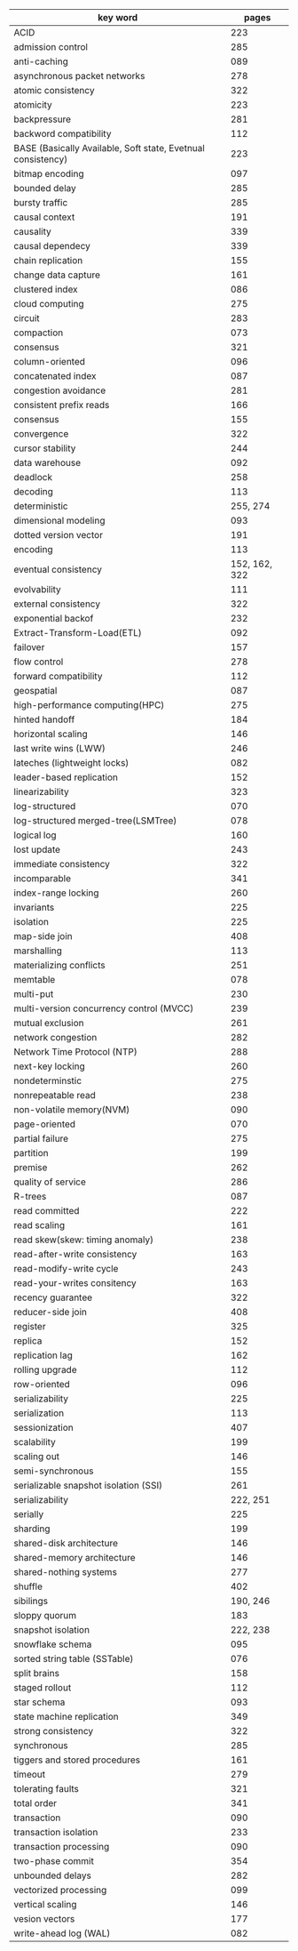 
| key word                                                     | pages         |
| ------------------------------------------------------------ | ------------- |
| ACID                                                         | 223           |
| admission control                                            | 285           |
| anti-caching                                                 | 089           |
| asynchronous packet networks                                 | 278           |
| atomic consistency                                           | 322           |
| atomicity                                                    | 223           |
| backpressure                                                 | 281           |
| backword compatibility                                       | 112           |
| BASE (Basically Available, Soft state, Evetnual consistency) | 223           |
| bitmap encoding                                              | 097           |
| bounded delay                                                | 285           |
| bursty traffic                                               | 285           |
| causal context                                               | 191           |
| causality                                                    | 339           |
| causal dependecy                                             | 339           |
| chain replication                                            | 155           |
| change data capture                                          | 161           |
| clustered index                                              | 086           |
| cloud computing                                              | 275           |
| circuit                                                      | 283           |
| compaction                                                   | 073           |
| consensus                                                    | 321           |
| column-oriented                                              | 096           |
| concatenated index                                           | 087           |
| congestion avoidance                                         | 281           |
| consistent prefix reads                                      | 166           |
| consensus                                                    | 155           |
| convergence                                                  | 322           |
| cursor stability                                             | 244           |
| data warehouse                                               | 092           |
| deadlock                                                     | 258           |
| decoding                                                     | 113           |
| deterministic                                                | 255, 274      |
| dimensional modeling                                         | 093           |
| dotted version vector                                        | 191           |
| encoding                                                     | 113           |
| eventual consistency                                         | 152, 162, 322 |
| evolvability                                                 | 111           |
| external consistency                                         | 322           |
| exponential backof                                           | 232           |
| Extract-Transform-Load(ETL)                                  | 092           |
| failover                                                     | 157           |
| flow control                                                 | 278           |
| forward compatibility                                        | 112           |
| geospatial                                                   | 087           |
| high-performance computing(HPC)                              | 275           |
| hinted handoff                                               | 184           |
| horizontal scaling                                           | 146           |
| last write wins (LWW)                                        | 246           |
| lateches (lightweight locks)                                 | 082           |
| leader-based replication                                     | 152           |
| linearizability                                              | 323           |
| log-structured                                               | 070           |
| log-structured merged-tree(LSMTree)                          | 078           |
| logical log                                                  | 160           |
| lost update                                                  | 243           |
| immediate consistency                                        | 322           |
| incomparable                                                 | 341           |
| index-range locking                                          | 260           |
| invariants                                                   | 225           |
| isolation                                                    | 225           |
| map-side join                                                | 408           |
| marshalling                                                  | 113           |
| materializing conflicts                                      | 251           |
| memtable                                                     | 078           |
| multi-put                                                    | 230           |
| multi-version concurrency control (MVCC)                     | 239           |
| mutual exclusion                                             | 261           |
| network congestion                                           | 282           |
| Network Time Protocol (NTP)                                  | 288           |
| next-key locking                                             | 260           |
| nondeterminstic                                              | 275           |
| nonrepeatable read                                           | 238           |
| non-volatile memory(NVM)                                     | 090           |
| page-oriented                                                | 070           |
| partial failure                                              | 275           |
| partition                                                    | 199           |
| premise                                                      | 262           |
| quality of service                                           | 286           |
| R-trees                                                      | 087           |
| read committed                                               | 222           |
| read scaling                                                 | 161           |
| read skew(skew: timing anomaly)                              | 238           |
| read-after-write consistency                                 | 163           |
| read-modify-write cycle                                      | 243           |
| read-your-writes consitency                                  | 163           |
| recency guarantee                                            | 322           |
| reducer-side join                                            | 408           |
| register                                                     | 325           |
| replica                                                      | 152           |
| replication lag                                              | 162           |
| rolling upgrade                                              | 112           |
| row-oriented                                                 | 096           |
| serializability                                              | 225           |
| serialization                                                | 113           |
| sessionization                                               | 407           |
| scalability                                                  | 199           |
| scaling out                                                  | 146           |
| semi-synchronous                                             | 155           |
| serializable snapshot isolation (SSI)                        | 261           |
| serializability                                              | 222, 251      |
| serially                                                     | 225           |
| sharding                                                     | 199           |
| shared-disk architecture                                     | 146           |
| shared-memory architecture                                   | 146           |
| shared-nothing systems                                       | 277           |
| shuffle                                                      | 402           |
| sibilings                                                    | 190, 246      |
| sloppy quorum                                                | 183           |
| snapshot isolation                                           | 222, 238      |
| snowflake schema                                             | 095           |
| sorted string table (SSTable)                                | 076           |
| split brains                                                 | 158           |
| staged rollout                                               | 112           |
| star schema                                                  | 093           |
| state machine replication                                    | 349           |
| strong consistency                                           | 322           |
| synchronous                                                  | 285           |
| tiggers and stored procedures                                | 161           |
| timeout                                                      | 279           |
| tolerating faults                                            | 321           |
| total order                                                  | 341           |
| transaction                                                  | 090           |
| transaction isolation                                        | 233           |
| transaction processing                                       | 090           |
| two-phase commit                                             | 354           |
| unbounded delays                                             | 282           |
| vectorized processing                                        | 099           |
| vertical scaling                                             | 146           |
| vesion vectors                                               | 177           |
| write-ahead log (WAL)                                        | 082           |